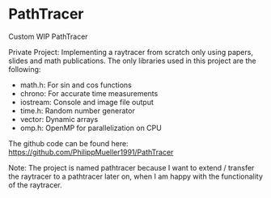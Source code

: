 # PathTracer
Custom WIP PathTracer

Private Project: 
Implementing a raytracer from scratch only using papers, slides and math publications. 
The only libraries used in this project are the following:
- math.h: For sin and cos functions
- chrono: For accurate time measurements
- iostream: Console and image file output
- time.h: Random number generator
- vector: Dynamic arrays
- omp.h: OpenMP for parallelization on CPU

The github code can be found here: https://github.com/PhilippMueller1991/PathTracer

Note: The project is named pathtracer because I want to extend / transfer the raytracer to a pathtracer later on, when I am happy with the functionality of the raytracer.
